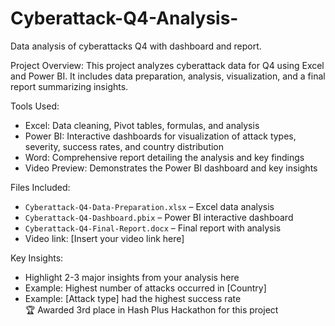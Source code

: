 # Cyberattack-Q4-Analysis-
Data analysis of cyberattacks Q4 with dashboard and report.

Project Overview:
This project analyzes cyberattack data for Q4 using Excel and Power BI. It includes data preparation, analysis, visualization, and a final report summarizing insights.

Tools Used:
- Excel: Data cleaning, Pivot tables, formulas, and analysis  
- Power BI: Interactive dashboards for visualization of attack types, severity, success rates, and country distribution  
- Word: Comprehensive report detailing the analysis and key findings  
- Video Preview: Demonstrates the Power BI dashboard and key insights

Files Included:
- `Cyberattack-Q4-Data-Preparation.xlsx` – Excel data analysis  
- `Cyberattack-Q4-Dashboard.pbix` – Power BI interactive dashboard  
- `Cyberattack-Q4-Final-Report.docx` – Final report with analysis  
- Video link: [Insert your video link here]

Key Insights:
- Highlight 2-3 major insights from your analysis here  
- Example: Highest number of attacks occurred in [Country]  
- Example: [Attack type] had the highest success rate  
🏆 Awarded 3rd place in Hash Plus Hackathon for this project
